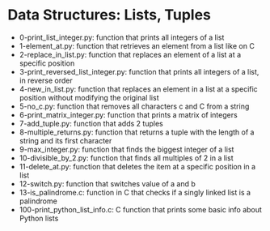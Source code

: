 # Data Structures: Lists, Tuples

- 0-print_list_integer.py: function that prints all integers of a list
- 1-element_at.py: function that retrieves an element from a list like on C
- 2-replace_in_list.py: function that replaces an element of a list at a specific position
- 3-print_reversed_list_integer.py: function that prints all integers of a list, in reverse order
- 4-new_in_list.py: function that replaces an element in a list at a specific position without modifying the original list
- 5-no_c.py: function that removes all characters c and C from a string
- 6-print_matrix_integer.py: function that prints a matrix of integers
- 7-add_tuple.py: function that adds 2 tuples
- 8-multiple_returns.py: function that returns a tuple with the length of a string and its first character
- 9-max_integer.py: function that finds the biggest integer of a list
- 10-divisible_by_2.py: function that finds all multiples of 2 in a list
- 11-delete_at.py: function that deletes the item at a specific position in a list
- 12-switch.py: function that switches value of a and b
- 13-is_palindrome.c: function in C that checks if a singly linked list is a palindrome
- 100-print_python_list_info.c: C function that prints some basic info about Python lists
